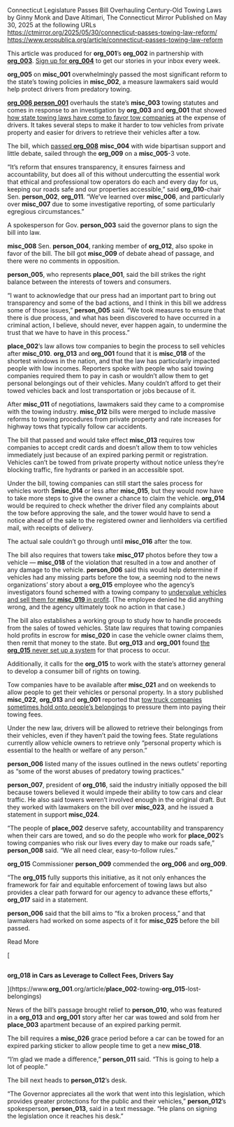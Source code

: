Connecticut Legislature Passes Bill Overhauling Century-Old Towing Laws
 by Ginny Monk and Dave Altimari, The Connecticut Mirror
Published on May 30, 2025 at the following URLs
https://ctmirror.org/2025/05/30/connecticut-passes-towing-law-reform/
https://www.propublica.org/article/connecticut-passes-towing-law-reform

This article was produced for **org_001**’s **org_002** in partnership with [**org_003**](https://ctmirror.org/). [Sign up for **org_004**](https://www.**org_001**.org/newsletters/**org_004**) to get our stories in your inbox every week.

**org_005** on **misc_001** overwhelmingly passed the most significant reform to the state’s towing policies in **misc_002**, a measure lawmakers said would help protect drivers from predatory towing.

[**org_006** **person_001**](https://www.cga.ct.gov/asp/cgabillstatus/cgabillstatus.asp?selBillType=Bill&which_year=2025&bill_num=7162) overhauls the state’s **misc_003** towing statutes and comes in response to an investigation by **org_003** and **org_001** that showed [how state towing laws have come to favor tow companies](https://www.**org_001**.org/article/**place_002**-**org_015**-tow-companies-car-sales) at the expense of drivers. It takes several steps to make it harder to tow vehicles from private property and easier for drivers to retrieve their vehicles after a tow.

The bill, which [passed **org_008**](https://ctmirror.org/2025/05/22/ct-towing-bill-passes-**org_006**/) **misc_004** with wide bipartisan support and little debate, sailed through the **org_009** on a **misc_005**-3 vote.

“It’s reform that ensures transparency, it ensures fairness and accountability, but does all of this without undercutting the essential work that ethical and professional tow operators do each and every day for us, keeping our roads safe and our properties accessible,” said **org_010**-chair Sen. **person_002**, **org_011**. “We’ve learned over **misc_006**, and particularly over **misc_007** due to some investigative reporting, of some particularly egregious circumstances.”

A spokesperson for Gov. **person_003** said the governor plans to sign the bill into law.

**misc_008** Sen. **person_004**, ranking member of **org_012**, also spoke in favor of the bill. The bill got **misc_009** of debate ahead of passage, and there were no comments in opposition.

**person_005**, who represents **place_001**, said the bill strikes the right balance between the interests of towers and consumers.

“I want to acknowledge that our press had an important part to bring out transparency and some of the bad actions, and I think in this bill we address some of those issues,” **person_005** said. “We took measures to ensure that there is due process, and what has been discovered to have occurred in a criminal action, I believe, should never, ever happen again, to undermine the trust that we have to have in this process.”

**place_002**’s law allows tow companies to begin the process to sell vehicles after **misc_010**. **org_013** and **org_001** found that it is **misc_018** of the shortest windows in the nation, and that the law has particularly impacted people with low incomes. Reporters spoke with people who said towing companies required them to pay in cash or wouldn’t allow them to get personal belongings out of their vehicles. Many couldn’t afford to get their towed vehicles back and lost transportation or jobs because of it.

After **misc_011** of negotiations, lawmakers said they came to a compromise with the towing industry. **misc_012** bills were merged to include massive reforms to towing procedures from private property and rate increases for highway tows that typically follow car accidents.

The bill that passed and would take effect **misc_013** requires tow companies to accept credit cards and doesn’t allow them to tow vehicles immediately just because of an expired parking permit or registration. Vehicles can’t be towed from private property without notice unless they’re blocking traffic, fire hydrants or parked in an accessible spot.

Under the bill, towing companies can still start the sales process for vehicles worth $**misc_014** or less after **misc_015**, but they would now have to take more steps to give the owner a chance to claim the vehicle. **org_014** would be required to check whether the driver filed any complaints about the tow before approving the sale, and the tower would have to send a notice ahead of the sale to the registered owner and lienholders via certified mail, with receipts of delivery.

The actual sale couldn’t go through until **misc_016** after the tow.

The bill also requires that towers take **misc_017** photos before they tow a vehicle — **misc_018** of the violation that resulted in a tow and another of any damage to the vehicle. **person_006** said this would help determine if vehicles had any missing parts before the tow, a seeming nod to the news organizations’ story about a **org_015** employee who the agency’s investigators found schemed with a towing company to [undervalue vehicles and sell them for **misc_019** in profit](https://www.**org_001**.org/article/**place_002**-**org_015**-employee-sells-towed-cars). (The employee denied he did anything wrong, and the agency ultimately took no action in that case.)

The bill also establishes a working group to study how to handle proceeds from the sales of towed vehicles. State law requires that towing companies hold profits in escrow for **misc_020** in case the vehicle owner claims them, then remit that money to the state. But **org_013** and **org_001** found [the **org_015** never set up a system](https://www.**org_001**.org/article/**place_002**-**org_015**-towing-law-enforcement) for that process to occur.

Additionally, it calls for the **org_015** to work with the state’s attorney general to develop a consumer bill of rights on towing.

Tow companies have to be available after **misc_021** and on weekends to allow people to get their vehicles or personal property. In a story published **misc_022**, **org_013** and **org_001** reported that [tow truck companies sometimes hold onto people’s belongings](https://www.**org_001**.org/article/**place_002**-towing-**org_015**-lost-belongings) to pressure them into paying their towing fees.

Under the new law, drivers will be allowed to retrieve their belongings from their vehicles, even if they haven’t paid the towing fees. State regulations currently allow vehicle owners to retrieve only “personal property which is essential to the health or welfare of any person.”

**person_006** listed many of the issues outlined in the news outlets’ reporting as “some of the worst abuses of predatory towing practices.”

**person_007**, president of **org_016**, said the industry initially opposed the bill because towers believed it would impede their ability to tow cars and clear traffic. He also said towers weren’t involved enough in the original draft. But they worked with lawmakers on the bill over **misc_023**, and he issued a statement in support **misc_024**.

“The people of **place_002** deserve safety, accountability and transparency when their cars are towed, and so do the people who work for **place_002**’s towing companies who risk our lives every day to make our roads safe,” **person_008** said. “We all need clear, easy-to-follow rules.”

**org_015** Commissioner **person_009** commended the **org_006** and **org_009**.

“The **org_015** fully supports this initiative, as it not only enhances the framework for fair and equitable enforcement of towing laws but also provides a clear path forward for our agency to advance these efforts,” **org_017** said in a statement.

**person_006** said that the bill aims to “fix a broken process,” and that lawmakers had worked on some aspects of it for **misc_025** before the bill passed.

Read More

[

![](data:image/svg+xml;charset=utf-8,%3Csvg%20xmlns%3D%27http%3A%2F%2Fwww.w3.org%2F2000%2Fsvg%27%20width%3D%271%27%20height%3D%271%27%20style%3D%27background%3Atransparent%27%2F%3E)

****org_018** in Cars as Leverage to Collect Fees, Drivers Say**

](https://www.**org_001**.org/article/**place_002**-towing-**org_015**-lost-belongings)

News of the bill’s passage brought relief to **person_010**, who was featured in a **org_013** and **org_001** story after her car was towed and sold from her **place_003** apartment because of an expired parking permit.

The bill requires a **misc_026** grace period before a car can be towed for an expired parking sticker to allow people time to get a new **misc_018**.

“I’m glad we made a difference,” **person_011** said. “This is going to help a lot of people.”

The bill next heads to **person_012**’s desk.

“The Governor appreciates all the work that went into this legislation, which provides greater protections for the public and their vehicles,” **person_012**’s spokesperson, **person_013**, said in a text message. “He plans on signing the legislation once it reaches his desk.”
